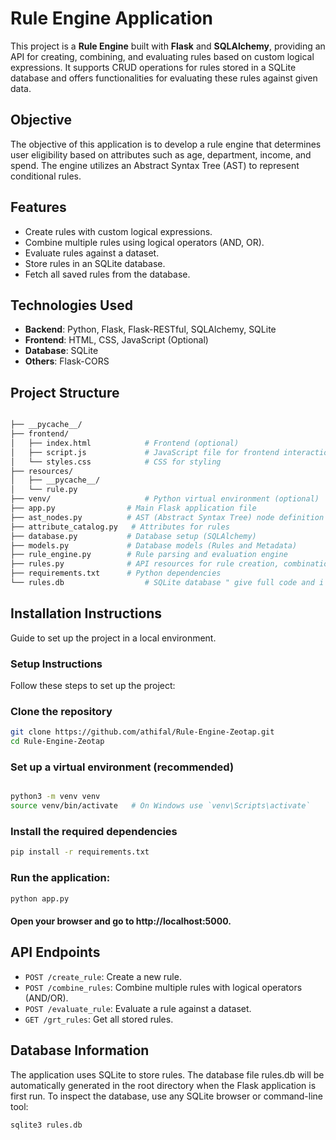 # Rule Engine Application

This project is a **Rule Engine** built with **Flask** and **SQLAlchemy**, providing an API for creating, combining, and evaluating rules based on custom logical expressions. It supports CRUD operations for rules stored in a SQLite database and offers functionalities for evaluating these rules against given data.

## Objective
The objective of this application is to develop a rule engine that determines user eligibility based on attributes such as age, department, income, and spend. The engine utilizes an Abstract Syntax Tree (AST) to represent conditional rules.

## Features

- Create rules with custom logical expressions.
- Combine multiple rules using logical operators (AND, OR).
- Evaluate rules against a dataset.
- Store rules in an SQLite database.
- Fetch all saved rules from the database.

## Technologies Used

- **Backend**: Python, Flask, Flask-RESTful, SQLAlchemy, SQLite
- **Frontend**: HTML, CSS, JavaScript (Optional)
- **Database**: SQLite
- **Others**: Flask-CORS

## Project Structure

```bash

├── __pycache__/
├── frontend/
│   ├── index.html            # Frontend (optional)
│   ├── script.js             # JavaScript file for frontend interactions
│   └── styles.css            # CSS for styling
├── resources/
│   ├── __pycache__/
│   └── rule.py
├── venv/                     # Python virtual environment (optional)
├── app.py                # Main Flask application file
├── ast_nodes.py          # AST (Abstract Syntax Tree) node definition and utilities
├── attribute_catalog.py   # Attributes for rules
├── database.py           # Database setup (SQLAlchemy)
├── models.py             # Database models (Rules and Metadata)
├── rule_engine.py        # Rule parsing and evaluation engine
├── rules.py              # API resources for rule creation, combination, evaluation
├── requirements.txt      # Python dependencies
└── rules.db                  # SQLite database " give full code and i can copy the all code
```

##  Installation Instructions
Guide to set up the project in a local environment.


### Setup Instructions
Follow these steps to set up the project:


### Clone the repository
```bash
git clone https://github.com/athifal/Rule-Engine-Zeotap.git
cd Rule-Engine-Zeotap
```
### Set up a virtual environment (recommended)
```bash

python3 -m venv venv
source venv/bin/activate   # On Windows use `venv\Scripts\activate`
```
### Install the required dependencies
```bash
pip install -r requirements.txt
```
### Run the application:
```bash
python app.py
```
#### Open your browser and go to http://localhost:5000.
## API Endpoints

- `POST /create_rule`: Create a new rule.
- `POST /combine_rules`: Combine multiple rules with logical operators (AND/OR).
- `POST /evaluate_rule`: Evaluate a rule against a dataset.
- `GET /grt_rules`: Get all stored rules.
## Database Information
The application uses SQLite to store rules. The database file rules.db will be automatically generated in the root directory when the Flask application is first run.
To inspect the database, use any SQLite browser or command-line tool:
```bash
sqlite3 rules.db
```
